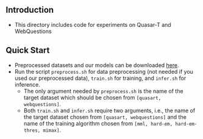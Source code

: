 ## Introduction

* This directory includes code for experiments on Quasar-T and WebQuestions

## Quick Start

* Preprocessed datasets and our models can be downloaded [here](https://cloud.tsinghua.edu.cn/f/735c380502c6456195f2/?dl=1).
* Run the script `preprocess.sh` for data preprocessing (not needed if you used our preprocessed data), `train.sh` for training, and `infer.sh` for inference.
  * The only argument needed by `preprocess.sh` is the name of the target dataset which should be chosen from `[quasart, webquestions]`.
  * Both `train.sh` and `infer.sh` require two arguments, i.e., the name of the target dataset chosen from `[quasart, webquestions]` and the name of the training algorithm chosen from `[mml, hard-em, hard-em-thres, mimax]`.